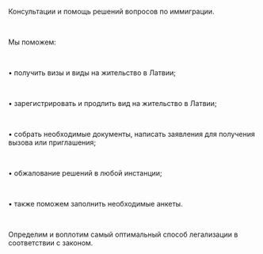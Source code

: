Консультации и помощь решений вопросов по иммиграции.

<br/>

Мы поможем:

<br/>

• получить визы и виды на жительство в Латвии;

<br/>

• зарегистрировать и продлить вид на жительство в Латвии;

<br/>

• собрать необходимые документы, написать заявления для получения вызова или приглашения;

<br/>

• обжалование решений в любой инстанции;

<br/>

• также поможем заполнить необходимые анкеты.

<br/>

Определим и воплотим самый оптимальный способ легализации в соответствии с законом.

<!-- Google tag (gtag.js) -->
<script async src="https://www.googletagmanager.com/gtag/js?id=AW-11072310083"></script>
<script>
  window.dataLayer = window.dataLayer || [];
  function gtag(){dataLayer.push(arguments);}
  gtag('js', new Date());

  gtag('config', 'AW-11072310083');
</script>

